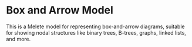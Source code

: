 # Box and Arrow Model

This is a Melete model for representing box-and-arrow diagrams, suitable for
showing nodal structures like binary trees, B-trees, graphs, linked lists, and
more.
